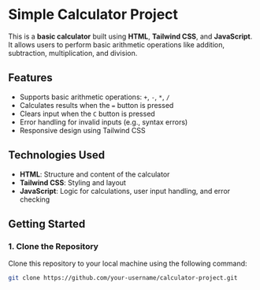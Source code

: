 # Simple Calculator Project

This is a **basic calculator** built using **HTML**, **Tailwind CSS**, and **JavaScript**. It allows users to perform basic arithmetic operations like addition, subtraction, multiplication, and division.

## Features
- Supports basic arithmetic operations: `+`, `-`, `*`, `/`
- Calculates results when the `=` button is pressed
- Clears input when the `C` button is pressed
- Error handling for invalid inputs (e.g., syntax errors)
- Responsive design using Tailwind CSS

## Technologies Used
- **HTML**: Structure and content of the calculator
- **Tailwind CSS**: Styling and layout
- **JavaScript**: Logic for calculations, user input handling, and error checking

## Getting Started

### 1. Clone the Repository

Clone this repository to your local machine using the following command:

```bash
git clone https://github.com/your-username/calculator-project.git
